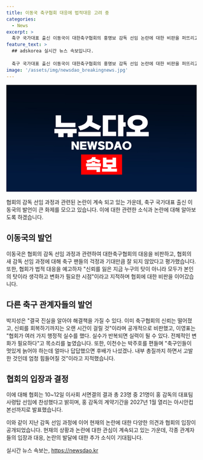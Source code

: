 ```yaml
---
title: 이동국 축구협회 대응에 법적대응 고려 중
categories:
  - News
excerpt: >
  축구 국가대표 출신 이동국이 대한축구협회의 홍명보 감독 선임 논란에 대한 비판을 퍼뜨리고 있습니다. 이동국은 협회의 대응에 대해 비판하며, 심각한 변화가 필요하다고 지적했습니다. 뿐만 아니라, 다른 축구 관계자들도 협회에 대한 비판을 높여왔는데, 이에도 불구하고 협회는 홍 감독의 선임을 확정했습니다. 현재 홍 감독은 외국인 코치 후보를 물색하기 위해 유럽 출장을 준비 중입니다.
feature_text: >
  ## adskorea 실시간 뉴스 속보입니다.

  축구 국가대표 출신 이동국이 대한축구협회의 홍명보 감독 선임 논란에 대한 비판을 퍼뜨리고 있습니다. 이동국은 협회의 대응에 대해 비판하며, 심각한 변화가 필요하다고 지적했습니다. 뿐만 아니라, 다른 축구 관계자들도 협회에 대한 비판을 높여왔는데, 이에도 불구하고 협회는 홍 감독의 선임을 확정했습니다. 현재 홍 감독은 외국인 코치 후보를 물색하기 위해 유럽 출장을 준비 중입니다.
image: '/assets/img/newsdao_breakingnews.jpg'
---
```


<p><img src="/assets/img/newsdao_breakingnews.jpg" alt="adskorea 속보" /></p>

<p>협회의 감독 선임 과정과 관련된 논란이 계속 되고 있는 가운데, 축구 국가대표 출신 이동국의 발언이 큰 화제를 모으고 있습니다. 이에 대한 관련한 소식과 논란에 대해 알아보도록 하겠습니다. </p>

<h2 data-ke-size="size26">이동국의 발언</h2>

<p>이동국은 협회의 감독 선임 과정과 관련하여 대한축구협회의 대응을 비판하고, 협회의 새 감독 선임 과정에 대해 축구 팬들의 걱정과 기대만큼 잘 되지 않았다고 평가했습니다. 또한, 협회가 법적 대응을 예고하자 "신뢰를 잃은 지금 누구의 탓이 아니라 모두가 본인의 탓이라 생각하고 변화가 필요한 시점"이라고 지적하며 협회에 대한 비판을 이어갔습니다.</p>

<h2 data-ke-size="size26">다른 축구 관계자들의 발언</h2>

<p>박지성은 "결국 진실을 알아야 해결책을 가질 수 있다. 이미 축구협회의 신뢰는 떨어졌고, 신뢰를 회복하기까지는 오랜 시간이 걸릴 것"이라며 공개적으로 비판했고, 이영표는 "협회가 여러 가지 행정적 실수를 했다. 실수가 반복되면 실력이 될 수 있다. 전체적인 변화가 필요하다"고 목소리를 높였습니다. 또한, 이천수는 박주호를 편들며 "축구인들이 멋있게 늙어야 하는데 얼마나 답답했으면 후배가 나섰겠나. 내부 총질까지 하면서 고발한 것인데 엄청 힘들어질 것"이라고 지적했습니다.</p>

<h2 data-ke-size="size26">협회의 입장과 결정</h2>

<p>이에 대해 협회는 10~12일 이사회 서면결의 결과 총 23명 중 21명이 홍 감독의 대표팀 사령탑 선임에 찬성했다고 밝히며, 홍 감독의 계약기간을 2027년 1월 열리는  아시안컵 본선까지로 발표했습니다.</p>

<p>이와 같이 지난 감독 선임 과정에 이어 현재의 논란에 대한 다양한 의견과 협회의 입장이 공개되었습니다. 현재의 상황과 논란에 대한 관심이 계속되고 있는 가운데, 각종 관계자들의 입장과 대응, 논란의 발달에 대한 추가 소식이 기대됩니다.</p>
실시간 뉴스 속보는, <a href="https://newsdao.kr" rel="dofollow">https://newsdao.kr</a>


